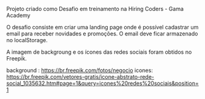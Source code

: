Projeto criado como Desafio em treinamento na  Hiring Coders - Gama Academy

O desafio consiste em criar uma landing page onde é possível cadastrar um email para receber novidades e promoções.
O email deve ficar armazenado no localStorage.



A imagem de backgroung e os ícones das redes sociais foram obtidos no Freepik.

background : https://br.freepik.com/fotos/negocio
icones: https://br.freepik.com/vetores-gratis/icone-abstrato-rede-social_1035632.htm#page=1&query=icones%20redes%20sociais&position=1


<!-- 


1° Entrega 

- Site Oficial / Landing page  

Entregáveis: 

-Template do site oficial 

-Landing page de promoções, estilo black friday; 

-Cadastre seu e-mail para receber promoções 

-Dados no localstorage

- >Não é preciso ter domínio próprio e recomendamos o Netlify para hospedagem.
 -->
